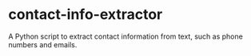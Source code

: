 # contact-info-extractor
A Python script to extract contact information from text, such as phone numbers and emails.
